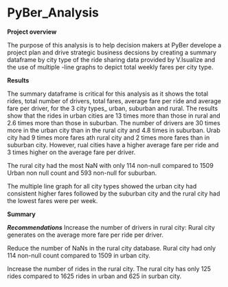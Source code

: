 # PyBer_Analysis
**Project overview**

The purpose of this analysis is to help decision makers at PyBer develope a project plan and drive strategic business decsions by creating a summary dataframe by city type of the ride sharing data provided by V.Isualize and the use of multiple -line graphs to depict total weekly fares per city type.


**Results**

The summary dataframe is critical for this analysis as it shows the total rides, total number of drivers, total fares, average fare per ride and average fare per driver, for the 3 city types_ urban, suburban and rural.
The results show that the rides in urban cities are 13  times more than those in rural and 2.6 times more than those in suburban. The number of drivers are 30 times more in the urban city than in the rural city and 4.8 times in suburban. Urab city had 9 times more fares ath rural city and 2 times more fares than in suburban city. However, rual cities have a higher average fare per ride and 3 times higher on the average fare per driver.

The rural city had the most NaN with only 114 non-null compared to 1509 Urban non null count and 593 non-null for suburban.

The multiple line graph for all city types showed the urban city had consistent higher fares followed by the suburban city and the rural city had the lowest fares were per week.


**Summary**

***Recommendations***
Increase the number of drivers in rural city: Rural city generates on the average more fare per ride per driver. 

Reduce the number of NaNs in the rural city database. Rural city had only 114 non-null count compared  to 1509 in urban city.  

Increase the number of rides in the rural city. The rural city has only 125 rides compared to 1625 rides in urban and 625 in surban city.

